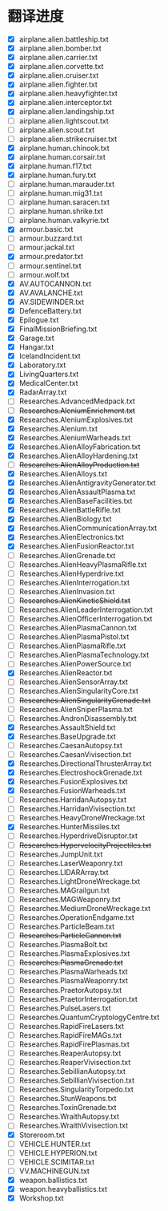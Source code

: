 翻译进度
========

* [x] airplane.alien.battleship.txt
* [x] airplane.alien.bomber.txt
* [x] airplane.alien.carrier.txt
* [x] airplane.alien.corvette.txt
* [x] airplane.alien.cruiser.txt
* [x] airplane.alien.fighter.txt
* [x] airplane.alien.heavyfighter.txt
* [x] airplane.alien.interceptor.txt
* [x] airplane.alien.landingship.txt
* [ ] airplane.alien.lightscout.txt
* [ ] airplane.alien.scout.txt
* [ ] airplane.alien.strikecruiser.txt
* [x] airplane.human.chinook.txt
* [x] airplane.human.corsair.txt
* [x] airplane.human.f17.txt
* [x] airplane.human.fury.txt
* [ ] airplane.human.marauder.txt
* [ ] airplane.human.mig31.txt
* [ ] airplane.human.saracen.txt
* [ ] airplane.human.shrike.txt
* [ ] airplane.human.valkyrie.txt
* [x] armour.basic.txt
* [ ] armour.buzzard.txt
* [ ] armour.jackal.txt
* [x] armour.predator.txt
* [ ] armour.sentinel.txt
* [ ] armour.wolf.txt
* [x] AV.AUTOCANNON.txt
* [x] AV.AVALANCHE.txt
* [x] AV.SIDEWINDER.txt
* [x] DefenceBattery.txt
* [x] Epilogue.txt
* [x] FinalMissionBriefing.txt
* [x] Garage.txt
* [x] Hangar.txt
* [x] IcelandIncident.txt
* [x] Laboratory.txt
* [x] LivingQuarters.txt
* [x] MedicalCenter.txt
* [x] RadarArray.txt
* [ ] Researches.AdvancedMedpack.txt
* [ ] ~~Researches.AleniumEnrichment.txt~~
* [x] Researches.AleniumExplosives.txt
* [x] Researches.Alenium.txt
* [x] Researches.AleniumWarheads.txt
* [x] Researches.AlienAlloyFabrication.txt
* [x] Researches.AlienAlloyHardening.txt
* [ ] ~~Researches.AlienAlloyProduction.txt~~
* [x] Researches.AlienAlloys.txt
* [x] Researches.AlienAntigravityGenerator.txt
* [x] Researches.AlienAssaultPlasma.txt
* [x] Researches.AlienBaseFacilities.txt
* [x] Researches.AlienBattleRifle.txt
* [x] Researches.AlienBiology.txt
* [x] Researches.AlienCommunicationArray.txt
* [x] Researches.AlienElectronics.txt
* [x] Researches.AlienFusionReactor.txt
* [ ] Researches.AlienGrenade.txt
* [ ] Researches.AlienHeavyPlasmaRifle.txt
* [ ] Researches.AlienHyperdrive.txt
* [ ] Researches.AlienInterrogation.txt
* [ ] Researches.AlienInvasion.txt
* [ ] ~~Researches.AlienKineticShield.txt~~
* [ ] Researches.AlienLeaderInterrogation.txt
* [ ] Researches.AlienOfficerInterrogation.txt
* [ ] Researches.AlienPlasmaCannon.txt
* [ ] Researches.AlienPlasmaPistol.txt
* [ ] Researches.AlienPlasmaRifle.txt
* [ ] Researches.AlienPlasmaTechnology.txt
* [ ] Researches.AlienPowerSource.txt
* [x] Researches.AlienReactor.txt
* [ ] Researches.AlienSensorArray.txt
* [ ] Researches.AlienSingularityCore.txt
* [ ] ~~Researches.AlienSingularityGrenade.txt~~
* [ ] Researches.AlienSniperPlasma.txt
* [ ] Researches.AndronDisassembly.txt
* [x] Researches.AssaultShield.txt
* [x] Researches.BaseUpgrade.txt
* [ ] Researches.CaesanAutopsy.txt
* [ ] Researches.CaesanVivisection.txt
* [x] Researches.DirectionalThrusterArray.txt
* [x] Researches.ElectroshockGrenade.txt
* [x] Researches.FusionExplosives.txt
* [x] Researches.FusionWarheads.txt
* [ ] Researches.HarridanAutopsy.txt
* [ ] Researches.HarridanVivisection.txt
* [ ] Researches.HeavyDroneWreckage.txt
* [x] Researches.HunterMissiles.txt
* [ ] Researches.HyperdriveDisruptor.txt
* [ ] ~~Researches.HypervelocityProjectiles.txt~~
* [ ] Researches.JumpUnit.txt
* [ ] Researches.LaserWeaponry.txt
* [ ] Researches.LIDARArray.txt
* [ ] Researches.LightDroneWreckage.txt
* [ ] Researches.MAGrailgun.txt
* [ ] Researches.MAGWeaponry.txt
* [ ] Researches.MediumDroneWreckage.txt
* [ ] Researches.OperationEndgame.txt
* [ ] Researches.ParticleBeam.txt
* [ ] ~~Researches.ParticleCannon.txt~~
* [ ] Researches.PlasmaBolt.txt
* [ ] Researches.PlasmaExplosives.txt
* [ ] ~~Researches.PlasmaGrenade.txt~~
* [ ] Researches.PlasmaWarheads.txt
* [ ] Researches.PlasmaWeaponry.txt
* [ ] Researches.PraetorAutopsy.txt
* [ ] Researches.PraetorInterrogation.txt
* [ ] Researches.PulseLasers.txt
* [ ] Researches.QuantumCryptologyCentre.txt
* [ ] Researches.RapidFireLasers.txt
* [ ] Researches.RapidFireMAGs.txt
* [ ] Researches.RapidFirePlasmas.txt
* [ ] Researches.ReaperAutopsy.txt
* [ ] Researches.ReaperVivisection.txt
* [ ] Researches.SebillianAutopsy.txt
* [ ] Researches.SebillianVivisection.txt
* [ ] Researches.SingularityTorpedo.txt
* [ ] Researches.StunWeapons.txt
* [ ] Researches.ToxinGrenade.txt
* [ ] Researches.WraithAutopsy.txt
* [ ] Researches.WraithVivisection.txt
* [x] Storeroom.txt
* [ ] VEHICLE.HUNTER.txt
* [ ] VEHICLE.HYPERION.txt
* [ ] VEHICLE.SCIMITAR.txt
* [ ] VV.MACHINEGUN.txt
* [x] weapon.ballistics.txt
* [x] weapon.heavyballistics.txt
* [x] Workshop.txt
